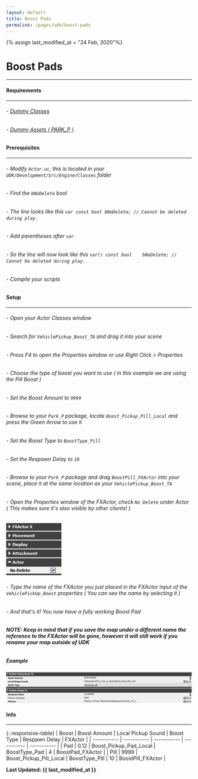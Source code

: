 ```yaml
---
layout: default
title: Boost Pads
permalink: /pages/udk/boost-pads
---
```

{% assign last_modified_at = "24 Feb, 2020"%}
# Boost Pads

---

#### Requirements

---

###### - [Dummy Classes](/pages/assets/dummy-classes "Dummy Classes")
###### - [Dummy Assets ( PARK_P )](/pages/assets/dummy-assets "Dummy Assets")

#### Prerequisites

---

###### - Modify ```Actor.uc```, this is located in your ```UDK/Development/Src/Engine/Classes``` folder
###### - Find the ```bNoDelete``` bool
###### - The line looks like this ```var const bool	bNoDelete; // Cannot be deleted during play.```
###### - Add parentheses after ```var```
###### - So the line will now look like this ```var() const bool	bNoDelete; // Cannot be deleted during play.```
###### - Compile your scripts

#### Setup

---

###### - Open your Actor Classes window 
###### - Search for ```VehiclePickup_Boost_TA``` and drag it into your scene
###### - Press F4 to open the Properties window or use Right Click > Properties
###### - Choose the type of boost you want to use ( In this example we are using the Pill Boost )
###### - Set the Boost Amount to ```9999```
###### - Browse to your ```Park_P``` package, locate ```Boost_Pickup_Pill_Local``` and press the Green Arrow to use it
###### - Set the Boost Type to ```BoostType_Pill```
###### - Set the Respawn Delay to ```10```
###### - Browse to your ```Park_P``` package and drag ```BoostPill_FXActor``` into your scene, place it at the same location as your ```VehiclePickup_Boost_TA```
###### - Open the Properties window of the FXActor, check ```No Delete``` under Actor ( This makes sure it's also visible by other clients! )
   ![FXActor Example](/assets/img/fxactor_example.png "FXActor Example")
###### - Type the name of the FXActor you just placed in the FXActor input of the ```VehiclePickUp_Boost``` properties ( You can see the name by selecting it )
###### - And that's it! You now have a fully working Boost Pad
###### ***NOTE: Keep in mind that if you save the map under a different name the reference to the FXActor will be gone, however it will still work if you rename your map outside of UDK***

##### Example

![Boost Pad Example](/assets/img/boostpill_example.png "Boost Pad Example")

#### Info

---

{:.responsive-table}
| Boost | Boost Amount | Local Pickup Sound | Boost Type | Respawn Delay | FXActor |
| ----------- | ----------- | ----------- | ----------- | ----------- |
| Pad | 0.12 | Boost_Pickup_Pad_Local | BoostType_Pad | 4 | BoostPad_FXActor |
| Pill | 9999 | Boost_Pickup_Pill_Local | BoostType_Pill | 10 | BoostPill_FXActor |

**Last Updated: {{ last_modified_at }}**